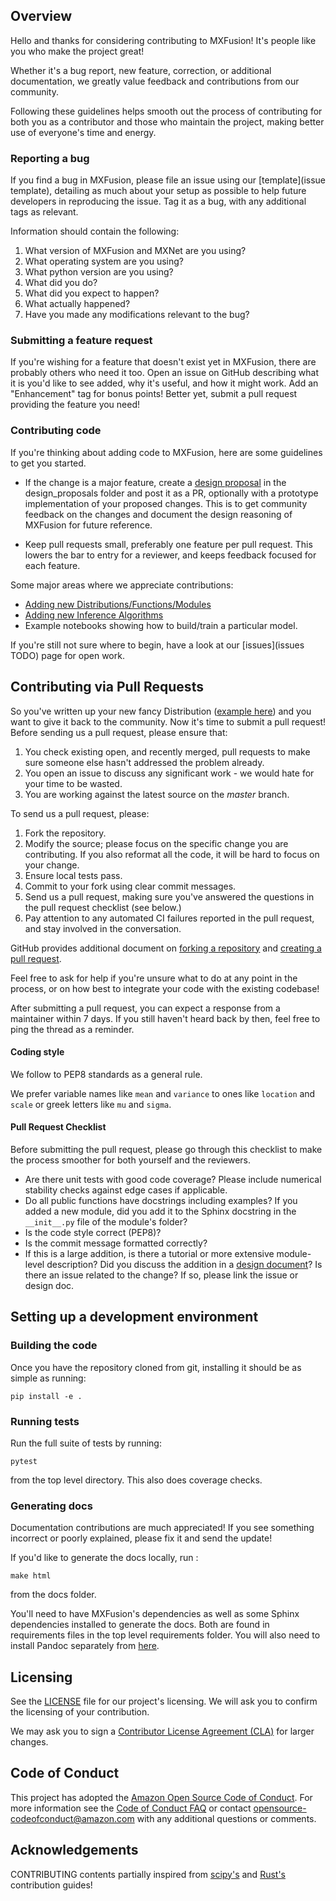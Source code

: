 ## Overview

Hello and thanks for considering contributing to MXFusion! It's people like you who make the project great!

Whether it's a bug report, new feature, correction, or additional
documentation, we greatly value feedback and contributions from our community.

Following these guidelines helps smooth out the process of contributing for both you as a contributor and those who maintain the project, making better use of everyone's time and energy.

### Reporting a bug
If you find a bug in MXFusion, please file an issue using our [template](issue template), detailing as much about your setup as possible to help future developers in reproducing the issue. Tag it as a bug, with any additional tags as relevant.

Information should contain the following:
1. What version of MXFusion and MXNet are you using?
2. What operating system are you using?
3. What python version are you using?
4. What did you do?
5. What did you expect to happen?
6. What actually happened?
7. Have you made any modifications relevant to the bug?

### Submitting a feature request
If you're wishing for a feature that doesn't exist yet in MXFusion, there are probably others who need it too. Open an issue on GitHub describing what it is you'd like to see added, why it's useful, and how it might work. Add an "Enhancement" tag for bonus points! Better yet, submit a pull request providing the feature you need!

### Contributing code

If you're thinking about adding code to MXFusion, here are some guidelines to get you started.

* If the change is a major feature, create a [design proposal](design_proposal/design_proposal_guidelines) in the design_proposals folder and post it as a PR, optionally with a prototype implementation of your proposed changes. This is to get community feedback on the changes and document the design reasoning of MXFusion for future reference.

* Keep pull requests small, preferably one feature per pull request. This lowers the bar to entry for a reviewer, and keeps feedback focused for each feature.

Some major areas where we appreciate contributions:
* [Adding new Distributions/Functions/Modules](examples/notebooks/writing_a_new_distribution.ipynb)
* [Adding new Inference Algorithms](design_documents/inference)
* Example notebooks showing how to build/train a particular model.

If you're still not sure where to begin, have a look at our [issues](issues TODO) page for open work.


## Contributing via Pull Requests

So you've written up your new fancy Distribution ([example here](examples/notebooks/writing_a_new_distribution.ipynb)) and you want to give it back to the community. Now it's time to submit a pull request! Before sending us a pull request, please ensure that:

1. You check existing open, and recently merged, pull requests to make sure someone else hasn't addressed the problem already.
2. You open an issue to discuss any significant work - we would hate for your time to be wasted.
3. You are working against the latest source on the *master* branch.

To send us a pull request, please:

1. Fork the repository.
2. Modify the source; please focus on the specific change you are contributing. If you also reformat all the code, it will be hard to focus on your change.
3. Ensure local tests pass.
4. Commit to your fork using clear commit messages.
5. Send us a pull request, making sure you've answered the questions in the pull request checklist (see below.)
6. Pay attention to any automated CI failures reported in the pull request, and stay involved in the conversation.

GitHub provides additional document on [forking a repository](https://help.github.com/articles/fork-a-repo/) and [creating a pull request](https://help.github.com/articles/creating-a-pull-request/).

Feel free to ask for help if you're unsure what to do at any point in the process, or on how best to integrate your code with the existing codebase!

After submitting a pull request, you can expect a response from a maintainer within 7 days. If you still haven't heard back by then, feel free to ping the thread as a reminder.

#### Coding style
We follow to PEP8 standards as a general rule.

We prefer variable names like ```mean``` and ```variance``` to ones like ```location``` and ```scale``` or greek letters like ```mu``` and ```sigma```.


#### Pull Request Checklist
Before submitting the pull request, please go through this checklist to make the process smoother for both yourself and the reviewers.
* Are there unit tests with good code coverage?  Please include numerical stability checks against edge cases if applicable.
* Do all public functions have docstrings including examples? If you added a new module, did you add it to the Sphinx docstring in the ```__init__.py``` file of the module's folder?
* Is the code style correct (PEP8)?
* Is the commit message formatted correctly?
* If this is a large addition, is there a tutorial or more extensive module-level description? Did you discuss the addition in a [design document](design/design_documents/design_doc_guidelines)? Is there an issue related to the change? If so, please link the issue or design doc.


## Setting up a development environment

### Building the code
Once you have the repository cloned from git, installing it should be as simple as running:
```
pip install -e .
```

### Running tests
Run the full suite of tests by running:
```
pytest
```
from the top level directory. This also does coverage checks.

### Generating docs
Documentation contributions are much appreciated! If you see something incorrect or poorly explained, please fix it and send the update!

If you'd like to generate the docs locally, run :

```
make html
```

from the docs folder.

You'll need to have MXFusion's dependencies as well as some Sphinx dependencies installed to generate the docs. Both are found in requirements files in the top level requirements folder. You will also need to install Pandoc separately from [here](http://pandoc.org/installing.html).

## Licensing

See the [LICENSE](https://github.com/amzn/mxfusion/blob/master/LICENSE) file for our project's licensing. We will ask you to confirm the licensing of your contribution.

We may ask you to sign a [Contributor License Agreement (CLA)](http://en.wikipedia.org/wiki/Contributor_License_Agreement) for larger changes.

## Code of Conduct
This project has adopted the [Amazon Open Source Code of Conduct](https://aws.github.io/code-of-conduct). For more information see the [Code of Conduct FAQ](https://aws.github.io/code-of-conduct-faq) or contact opensource-codeofconduct@amazon.com with any additional questions or comments.

## Acknowledgements
CONTRIBUTING contents partially inspired from [scipy's](https://github.com/scipy/scipy/blob/master/HACKING.rst.txt) and [Rust's](https://github.com/rust-lang/rust/blob/master/CONTRIBUTING.md) contribution guides!
